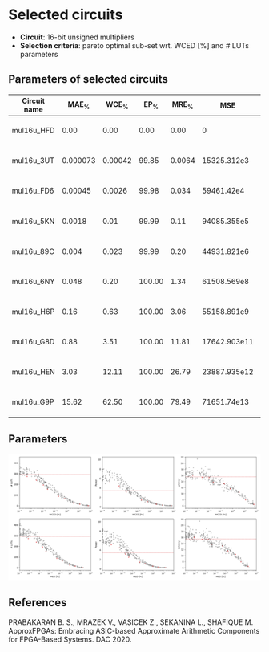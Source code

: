 
Selected circuits
===================
 - **Circuit**: 16-bit unsigned multipliers
 - **Selection criteria**: pareto optimal sub-set wrt. WCED [%] and # LUTs parameters

Parameters of selected circuits
----------------------------

| Circuit name | MAE<sub>%</sub> | WCE<sub>%</sub> | EP<sub>%</sub> | MRE<sub>%</sub> | MSE | Power<sub>W</sub> | Delay<sub>ns</sub> | LUTs | Download |
| --- |  --- | --- | --- | --- | --- | --- | --- | --- | --- |
| mul16u_HFD | 0.00 | 0.00 | 0.00 | 0.00 | 0 | 3.4 | 15 | 292 |  [[Verilog](mul16u_HFD.v)] [[Verilog<sub>PDK45</sub>](mul16u_HFD_pdk45.v)] [[C](mul16u_HFD.c)] |
| mul16u_3UT | 0.000073 | 0.00042 | 99.85 | 0.0064 | 15325.312e3 | 5.1 | 16 | 274 |  [[Verilog](mul16u_3UT.v)] [[Verilog<sub>PDK45</sub>](mul16u_3UT_pdk45.v)] [[C](mul16u_3UT.c)] |
| mul16u_FD6 | 0.00045 | 0.0026 | 99.98 | 0.034 | 59461.42e4 | 4.4 | 15 | 239 |  [[Verilog](mul16u_FD6.v)] [[Verilog<sub>PDK45</sub>](mul16u_FD6_pdk45.v)] [[C](mul16u_FD6.c)] |
| mul16u_5KN | 0.0018 | 0.01 | 99.99 | 0.11 | 94085.355e5 | 3.2 | 15 | 195 |  [[Verilog](mul16u_5KN.v)] [[Verilog<sub>PDK45</sub>](mul16u_5KN_pdk45.v)] [[C](mul16u_5KN.c)] |
| mul16u_89C | 0.004 | 0.023 | 99.99 | 0.20 | 44931.821e6 | 2.5 | 14 | 154 |  [[Verilog](mul16u_89C.v)] [[Verilog<sub>PDK45</sub>](mul16u_89C_pdk45.v)] [[C](mul16u_89C.c)] |
| mul16u_6NY | 0.048 | 0.20 | 100.00 | 1.34 | 61508.569e8 | 1.5 | 13 | 89 |  [[Verilog](mul16u_6NY.v)] [[Verilog<sub>PDK45</sub>](mul16u_6NY_pdk45.v)] [[C](mul16u_6NY.c)] |
| mul16u_H6P | 0.16 | 0.63 | 100.00 | 3.06 | 55158.891e9 | 1.1 | 12 | 66 |  [[Verilog](mul16u_H6P.v)] [[Verilog<sub>PDK45</sub>](mul16u_H6P_pdk45.v)] [[C](mul16u_H6P.c)] |
| mul16u_G8D | 0.88 | 3.51 | 100.00 | 11.81 | 17642.903e11 | 0.56 | 10 | 26 |  [[Verilog](mul16u_G8D.v)] [[Verilog<sub>PDK45</sub>](mul16u_G8D_pdk45.v)] [[C](mul16u_G8D.c)] |
| mul16u_HEN | 3.03 | 12.11 | 100.00 | 26.79 | 23887.935e12 | 0.36 | 8.0 | 15 |  [[Verilog](mul16u_HEN.v)] [[Verilog<sub>PDK45</sub>](mul16u_HEN_pdk45.v)] [[C](mul16u_HEN.c)] |
| mul16u_G9P | 15.62 | 62.50 | 100.00 | 79.49 | 71651.74e13 | 0.25 | 6.5 | 1.0 |  [[Verilog](mul16u_G9P.v)] [[Verilog<sub>PDK45</sub>](mul16u_G9P_pdk45.v)] [[C](mul16u_G9P.c)] |
    
Parameters
--------------
![Parameters figure](fig.png)

References
--------------
PRABAKARAN B. S., MRAZEK V., VASICEK Z., SEKANINA L., SHAFIQUE M. ApproxFPGAs: Embracing ASIC-based Approximate Arithmetic Components for FPGA-Based Systems. DAC 2020.

             